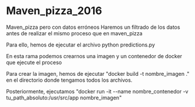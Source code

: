 # Maven_pizza_2016

Maven_pizza pero con datos erróneos
Haremos un filtrado de los datos antes de realizar el mismo proceso que en maven_pizza

Para ello, hemos de ejecutar el archivo python predictions.py

En esta rama podemos crearnos una imagen y un contenedor de docker que ejecute el proceso

Para crear la imagen, hemos de ejecutar "docker build -t nombre_imagen ." en el directorio donde tengamos todos los archivos.

Posteriormente, ejecutamos "docker run -it --name nombre_contenedor -v tu_path_absoluto:/usr/src/app nombre_imagen"
